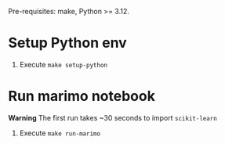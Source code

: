 Pre-requisites: make, Python >= 3.12.

# Setup Python env
1. Execute `make setup-python`

# Run marimo notebook
**Warning** The first run takes ~30 seconds to import `scikit-learn`
1. Execute `make run-marimo`
